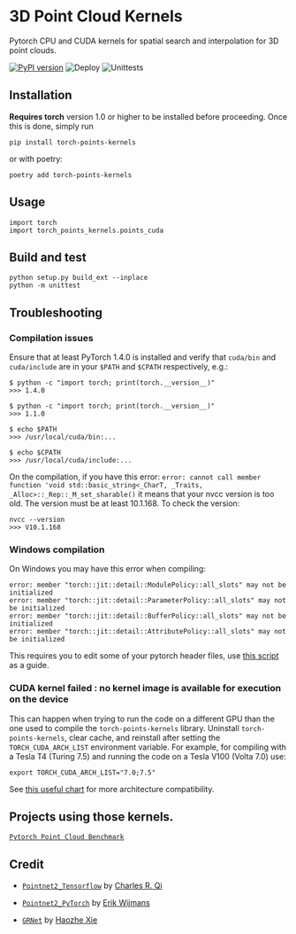 # 3D Point Cloud Kernels
Pytorch CPU and CUDA kernels for spatial search and interpolation for 3D point clouds.

[![PyPI version](https://badge.fury.io/py/torch-points-kernels.svg)](https://badge.fury.io/py/torch-points-kernels) ![Deploy](https://github.com/nicolas-chaulet/torch-points-kernels/workflows/Deploy/badge.svg) ![Unittests](https://github.com/nicolas-chaulet/torch-points-kernels/workflows/Unittests/badge.svg)

## Installation
**Requires torch** version 1.0 or higher to be installed before proceeding. Once this is done, simply run
```
pip install torch-points-kernels
```
or with poetry:
```
poetry add torch-points-kernels
```

## Usage
```
import torch
import torch_points_kernels.points_cuda
```

## Build and test
```
python setup.py build_ext --inplace
python -m unittest
```

## Troubleshooting

### Compilation issues
Ensure that at least PyTorch 1.4.0 is installed and verify that `cuda/bin` and `cuda/include` are in your `$PATH` and `$CPATH` respectively, e.g.:
```
$ python -c "import torch; print(torch.__version__)"
>>> 1.4.0

$ python -c "import torch; print(torch.__version__)"
>>> 1.1.0

$ echo $PATH
>>> /usr/local/cuda/bin:...

$ echo $CPATH
>>> /usr/local/cuda/include:...
```

On the compilation, if you have this error:
```error: cannot call member function 'void std::basic_string<_CharT, _Traits, _Alloc>::_Rep::_M_set_sharable()```
it means that your nvcc version is too old. The version must be at least 10.1.168.
To check the version:
```
nvcc --version
>>> V10.1.168
```

### Windows compilation
On Windows you may have this error when compiling:
```
error: member "torch::jit::detail::ModulePolicy::all_slots" may not be initialized
error: member "torch::jit::detail::ParameterPolicy::all_slots" may not be initialized
error: member "torch::jit::detail::BufferPolicy::all_slots" may not be initialized
error: member "torch::jit::detail::AttributePolicy::all_slots" may not be initialized
```
This requires you to edit some of your pytorch header files, use [this script](https://github.com/rusty1s/pytorch_scatter/blob/master/script/torch.sh) as a guide.

### CUDA kernel failed : no kernel image is available for execution on the device

This can happen when trying to run the code on a different GPU than the one used to compile the `torch-points-kernels` library. Uninstall `torch-points-kernels`, clear cache, and reinstall after setting the `TORCH_CUDA_ARCH_LIST` environment variable. For example, for compiling with a Tesla T4 (Turing 7.5) and running the code on a Tesla V100 (Volta 7.0) use:
```
export TORCH_CUDA_ARCH_LIST="7.0;7.5"
```
See [this useful chart](http://arnon.dk/matching-sm-architectures-arch-and-gencode-for-various-nvidia-cards/) for more architecture compatibility.


## Projects using those kernels.

[```Pytorch Point Cloud Benchmark```](https://github.com/nicolas-chaulet/deeppointcloud-benchmarks)

## Credit

* [```Pointnet2_Tensorflow```](https://github.com/charlesq34/pointnet2) by [Charles R. Qi](https://github.com/charlesq34)

* [```Pointnet2_PyTorch```](https://github.com/erikwijmans/Pointnet2_PyTorch) by [Erik Wijmans](https://github.com/erikwijmans)

* [```GRNet```](https://github.com/hzxie/GRNet) by [Haozhe Xie](https://github.com/hzxie)
